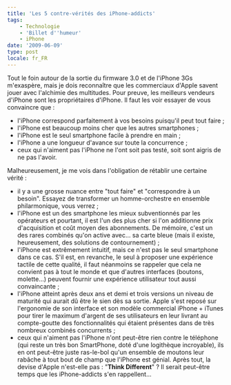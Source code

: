 ```yaml
---
title: 'Les 5 contre-vérités des iPhone-addicts'
tags:
    - Technologie
    - 'Billet d''humeur'
    - iPhone
date: '2009-06-09'
type: post
locale: fr_FR
---
```


Tout le foin autour de la sortie du firmware 3.0 et de l'iPhone 3Gs m'exaspère, mais je dois reconnaître que les commerciaux d'Apple savent jouer avec l'alchimie des multitudes. Pour preuve, les meilleurs vendeurs d'iPhone sont les propriétaires d'iPhone. Il faut les voir essayer de vous convaincre que&nbsp;:

*   l'iPhone correspond parfaitement à vos besoins puisqu'il peut tout faire ;
*   l'iPhone est beaucoup moins cher que les autres smartphones ;
*   l'iPhone est le seul smartphone facile à prendre en main ;
*   l'iPhone a une longueur d'avance sur toute la concurrence ;
*   ceux qui n'aiment pas l'iPhone ne l'ont soit pas testé, soit sont aigris de ne pas l'avoir.

Malheureusement, je me vois dans l'obligation de rétablir une certaine vérité&nbsp;:

* il y a une grosse nuance entre "tout faire" et "correspondre à un besoin". Essayez de transformer un homme-orchestre en ensemble philarmonique, vous verrez ;
* l'iPhone est un des smartphone les mieux subventionnés par les opérateurs et pourtant, il est l'un des plus cher si l'on additionne prix d'acquisition et coût moyen des abonnements. De mémoire, c'est un des rares combinés qu'on active avec… sa carte bleue (mais il existe, heureusement, des solutions de contournement) ;
* l'iPhone est extrêmement intuitif, mais ce n'est pas le seul smartphone dans ce cas. S'il est, en revanche, le seul à proposer une expérience tactile de cette qualité, il faut néanmoins se rappeler que cela ne convient pas à tout le monde et que d'autres interfaces (boutons, molette…) peuvent fournir une expérience utilisateur tout aussi convaincante ;
* l'iPhone atteint après deux ans et demi et trois versions un niveau de maturité qui aurait dû être le sien dès sa sortie. Apple s'est reposé sur l'ergonomie de son interface et son modèle commercial iPhone + iTunes pour tirer le maximum d'argent de ses utilisateurs en leur livrant au compte-goutte des fonctionnalités qui étaient présentes dans de très nombreux combinés concurrents ;
* ceux qui n'aiment pas l'iPhone n'ont peut-être rien contre le téléphone (qui reste un très bon SmartPhone, doté d'une logithèque incroyable), ils en ont peut-être juste ras-le-bol qu'un ensemble de moutons leur rabâche à tout bout de champ que l'iPhone est génial. Après tout, la devise d'Apple n'est-elle pas&nbsp;: "**Think Different**"&nbsp;? Il serait peut-être temps que les iPhone-addicts s'en rappellent…
